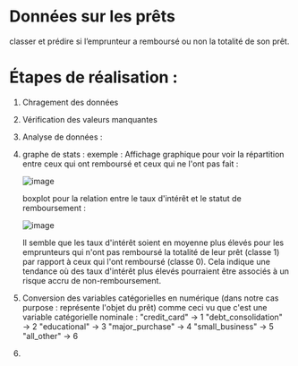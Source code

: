 # Données sur les prêts
classer et prédire si l’emprunteur a remboursé ou non la totalité de son prêt.

# Étapes de réalisation :
1) Chragement des données
2) Vérification des valeurs manquantes
3) Analyse de données :
4)  graphe de stats :
   exemple : Affichage graphique pour voir la répartition entre ceux qui ont remboursé et ceux qui ne l'ont pas fait :

    ![image](https://github.com/user-attachments/assets/380dddc2-f5cb-40d5-97cd-bed550991979)

    boxplot pour la relation entre le taux d'intérêt et le statut de remboursement : 

    ![image](https://github.com/user-attachments/assets/e861df6f-b167-4eac-9973-ca16bd310216)

    Il semble que les taux d'intérêt soient en moyenne plus élevés pour les emprunteurs qui n'ont pas remboursé la totalité de leur prêt (classe 1) par rapport à ceux qui l'ont remboursé (classe 0).
    Cela indique une tendance où des taux d'intérêt plus élevés pourraient être associés à un risque accru de non-remboursement.

6) Conversion des variables catégorielles en numérique (dans notre cas purpose : représente l'objet du prêt) comme ceci vu que c'est une variable catégorielle nominale :
    "credit_card" → 1
    "debt_consolidation" → 2
    "educational" → 3
    "major_purchase" → 4
    "small_business" → 5
    "all_other" → 6
7) 
